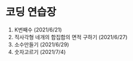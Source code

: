 # 코딩 연습장

1. K번째수 (2021/6/21)
2. 직사각형 네개의 합집합의 면적 구하기 (2021/6/27)
3. 소수만들기 (2021/6/29)
4. 숫자고르기 (2021/7/4)
